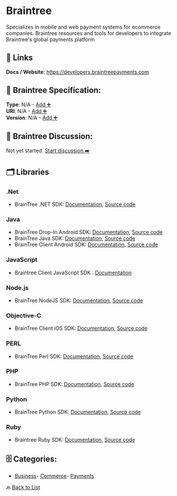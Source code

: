 # Braintree

Specializes in mobile and web payment systems for ecommerce companies. Braintree resources and tools for developers to integrate Braintree's global payments platform

##  🔗 Links
**Docs / Website**: https://developers.braintreepayments.com

## 🧬 Braintree Specification:
**Type**: N/A - [Add ➕](https://github.com/apis-list/apis-list/edit/main/apis.yaml#L2150)  
**URI**: N/A - [Add ➕](https://github.com/apis-list/apis-list/edit/main/apis.yaml#L2150)  
**Version**: N/A - [Add ➕](https://github.com/apis-list/apis-list/edit/main/apis.yaml#L2150)

## 💬 Braintree Discussion:
Not yet started. [Start discussion ➡️](https://github.com/apis-list/apis-list/discussions/new)

## 🗂️ Libraries
### .Net
- BrainTree .NET SDK: [Documentation](https://developers.braintreepayments.com/start/hello-server/dotnet), [Source code](https://github.com/braintree/braintree_dotnet)
### Java
- BrainTree Drop-In Android SDK: [Documentation](https://developers.braintreepayments.com/start/hello-client/android/v3#present-drop-in-ui), [Source code](https://github.com/braintree/braintree-android-drop-in)
- BrainTree Java SDK: [Documentation](https://developers.braintreepayments.com/start/hello-server/java), [Source code](https://github.com/braintree/braintree_java)
- BrainTree Client Android SDK: [Documentation](https://developers.braintreepayments.com/start/hello-client/android/v3), [Source code](https://github.com/braintree/braintree_android)
### JavaScript
- Braintree Client JavaScript SDK : [Documentation](https://developers.braintreepayments.com/start/hello-client/javascript/v3)
### Node.js
- BrainTree NodeJS SDK: [Documentation](https://developers.braintreepayments.com/start/hello-server/node), [Source code](https://github.com/braintree/braintree_node)
### Objective-C
- BrainTree Client iOS SDK: [Documentation](https://developers.braintreepayments.com/start/hello-client/ios/v4), [Source code](https://github.com/braintree/braintree_ios)
### PERL
- BrainTree Perl SDK: [Documentation](https://github.com/braintree/braintree_perl), [Source code](https://github.com/singingfish/braintree_perl)
### PHP
- BrainTree PHP SDK: [Documentation](https://developers.braintreepayments.com/start/hello-server/php), [Source code](https://github.com/braintree/braintree_php)
### Python
- BrainTree Python SDK: [Documentation](https://developers.braintreepayments.com/start/hello-server/python), [Source code](https://github.com/braintree/braintree_python)
### Ruby
- Braintree Ruby SDK: [Documentation](https://developers.braintreepayments.com/start/hello-server/ruby), [Source code](https://github.com/braintree/braintree_ruby)


## 🗄️ Categories:
- [Business](https://github.com/apis-list/apis-list#business-)- [Commerce](https://github.com/apis-list/apis-list#commerce-)- [Payments](https://github.com/apis-list/apis-list#payments-)

🔙  [Back to List](https://github.com/apis-list/apis-list)
